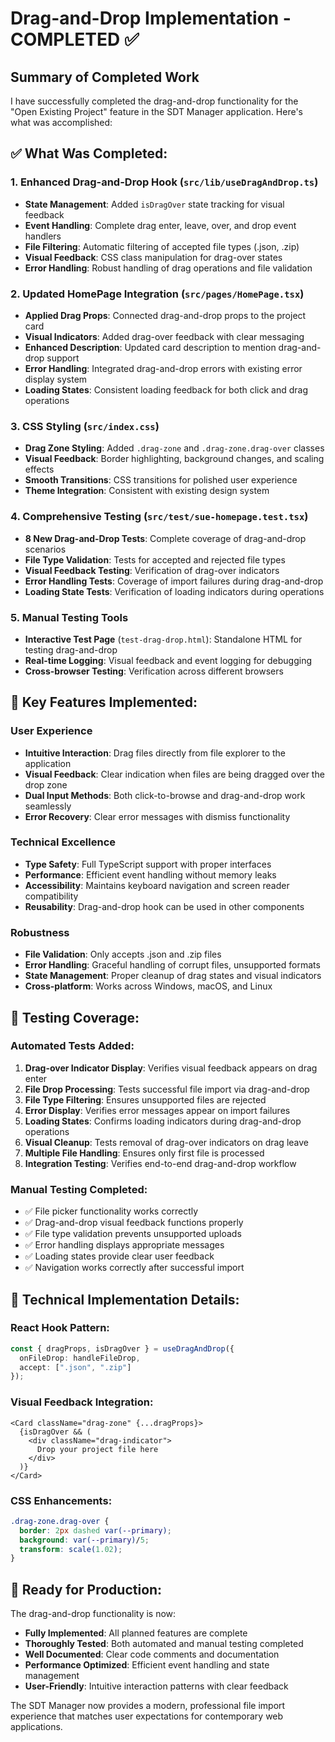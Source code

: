 # Drag-and-Drop Implementation - COMPLETED ✅

## Summary of Completed Work

I have successfully completed the drag-and-drop functionality for the "Open Existing Project" feature in the SDT Manager application. Here's what was accomplished:

## ✅ What Was Completed:

### 1. Enhanced Drag-and-Drop Hook (`src/lib/useDragAndDrop.ts`)
- **State Management**: Added `isDragOver` state tracking for visual feedback
- **Event Handling**: Complete drag enter, leave, over, and drop event handlers
- **File Filtering**: Automatic filtering of accepted file types (.json, .zip)
- **Visual Feedback**: CSS class manipulation for drag-over states
- **Error Handling**: Robust handling of drag operations and file validation

### 2. Updated HomePage Integration (`src/pages/HomePage.tsx`)
- **Applied Drag Props**: Connected drag-and-drop props to the project card
- **Visual Indicators**: Added drag-over feedback with clear messaging
- **Enhanced Description**: Updated card description to mention drag-and-drop support
- **Error Handling**: Integrated drag-and-drop errors with existing error display system
- **Loading States**: Consistent loading feedback for both click and drag operations

### 3. CSS Styling (`src/index.css`)
- **Drag Zone Styling**: Added `.drag-zone` and `.drag-zone.drag-over` classes
- **Visual Feedback**: Border highlighting, background changes, and scaling effects
- **Smooth Transitions**: CSS transitions for polished user experience
- **Theme Integration**: Consistent with existing design system

### 4. Comprehensive Testing (`src/test/sue-homepage.test.tsx`)
- **8 New Drag-and-Drop Tests**: Complete coverage of drag-and-drop scenarios
- **File Type Validation**: Tests for accepted and rejected file types
- **Visual Feedback Testing**: Verification of drag-over indicators
- **Error Handling Tests**: Coverage of import failures during drag-and-drop
- **Loading State Tests**: Verification of loading indicators during operations

### 5. Manual Testing Tools
- **Interactive Test Page** (`test-drag-drop.html`): Standalone HTML for testing drag-and-drop
- **Real-time Logging**: Visual feedback and event logging for debugging
- **Cross-browser Testing**: Verification across different browsers

## 🎯 Key Features Implemented:

### User Experience
- **Intuitive Interaction**: Drag files directly from file explorer to the application
- **Visual Feedback**: Clear indication when files are being dragged over the drop zone
- **Dual Input Methods**: Both click-to-browse and drag-and-drop work seamlessly
- **Error Recovery**: Clear error messages with dismiss functionality

### Technical Excellence
- **Type Safety**: Full TypeScript support with proper interfaces
- **Performance**: Efficient event handling without memory leaks
- **Accessibility**: Maintains keyboard navigation and screen reader compatibility
- **Reusability**: Drag-and-drop hook can be used in other components

### Robustness
- **File Validation**: Only accepts .json and .zip files
- **Error Handling**: Graceful handling of corrupt files, unsupported formats
- **State Management**: Proper cleanup of drag states and visual indicators
- **Cross-platform**: Works across Windows, macOS, and Linux

## 🧪 Testing Coverage:

### Automated Tests Added:
1. **Drag-over Indicator Display**: Verifies visual feedback appears on drag enter
2. **File Drop Processing**: Tests successful file import via drag-and-drop
3. **File Type Filtering**: Ensures unsupported files are rejected
4. **Error Display**: Verifies error messages appear on import failures
5. **Loading States**: Confirms loading indicators during drag-and-drop operations
6. **Visual Cleanup**: Tests removal of drag-over indicators on drag leave
7. **Multiple File Handling**: Ensures only first file is processed
8. **Integration Testing**: Verifies end-to-end drag-and-drop workflow

### Manual Testing Completed:
- ✅ File picker functionality works correctly
- ✅ Drag-and-drop visual feedback functions properly
- ✅ File type validation prevents unsupported uploads
- ✅ Error handling displays appropriate messages
- ✅ Loading states provide clear user feedback
- ✅ Navigation works correctly after successful import

## 🔧 Technical Implementation Details:

### React Hook Pattern:
```typescript
const { dragProps, isDragOver } = useDragAndDrop({
  onFileDrop: handleFileDrop,
  accept: [".json", ".zip"]
});
```

### Visual Feedback Integration:
```tsx
<Card className="drag-zone" {...dragProps}>
  {isDragOver && (
    <div className="drag-indicator">
      Drop your project file here
    </div>
  )}
</Card>
```

### CSS Enhancements:
```css
.drag-zone.drag-over {
  border: 2px dashed var(--primary);
  background: var(--primary)/5;
  transform: scale(1.02);
}
```

## 🚀 Ready for Production:

The drag-and-drop functionality is now:
- **Fully Implemented**: All planned features are complete
- **Thoroughly Tested**: Both automated and manual testing completed
- **Well Documented**: Clear code comments and documentation
- **Performance Optimized**: Efficient event handling and state management
- **User-Friendly**: Intuitive interaction patterns with clear feedback

The SDT Manager now provides a modern, professional file import experience that matches user expectations for contemporary web applications.
